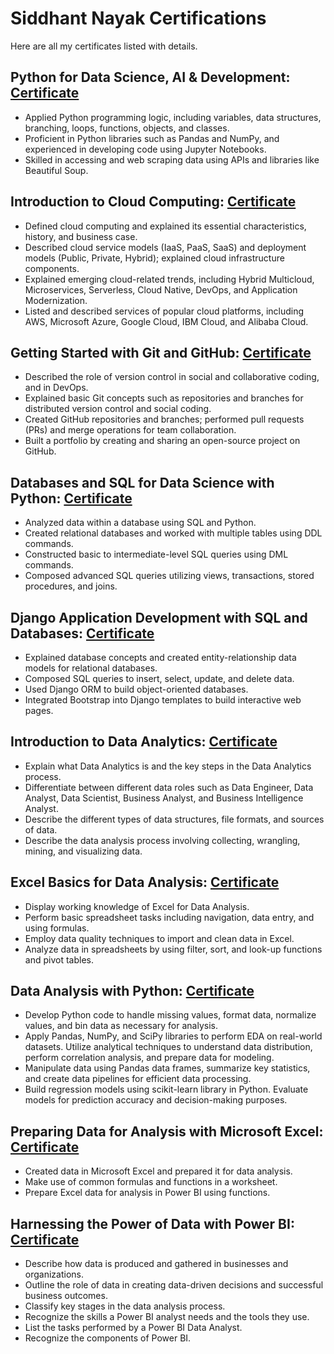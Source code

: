 # Siddhant Nayak Certifications
Here are all my certificates listed with details.

## Python for Data Science, AI & Development: [Certificate](https://www.coursera.org/account/accomplishments/certificate/HBGRTJ37J4HS)
* Applied Python programming logic, including variables, data structures, branching, loops, functions, objects, and classes.
* Proficient in Python libraries such as Pandas and NumPy, and experienced in developing code using Jupyter Notebooks.
* Skilled in accessing and web scraping data using APIs and libraries like Beautiful Soup.

## Introduction to Cloud Computing: [Certificate](https://www.coursera.org/account/accomplishments/certificate/GJQXST7A5DUA)
* Defined cloud computing and explained its essential characteristics, history, and business case.
* Described cloud service models (IaaS, PaaS, SaaS) and deployment models (Public, Private, Hybrid); explained cloud infrastructure components.
* Explained emerging cloud-related trends, including Hybrid Multicloud, Microservices, Serverless, Cloud Native, DevOps, and Application Modernization.
* Listed and described services of popular cloud platforms, including AWS, Microsoft Azure, Google Cloud, IBM Cloud, and Alibaba Cloud.

## Getting Started with Git and GitHub: [Certificate](https://www.coursera.org/account/accomplishments/certificate/59NVA4PSPPLB)
* Described the role of version control in social and collaborative coding, and in DevOps.
* Explained basic Git concepts such as repositories and branches for distributed version control and social coding.
* Created GitHub repositories and branches; performed pull requests (PRs) and merge operations for team collaboration.
* Built a portfolio by creating and sharing an open-source project on GitHub.

## Databases and SQL for Data Science with Python: [Certificate](https://www.coursera.org/account/accomplishments/certificate/G8NEWN66KGX4)
* Analyzed data within a database using SQL and Python.
* Created relational databases and worked with multiple tables using DDL commands.
* Constructed basic to intermediate-level SQL queries using DML commands.
* Composed advanced SQL queries utilizing views, transactions, stored procedures, and joins.

## Django Application Development with SQL and Databases: [Certificate](https://www.coursera.org/account/accomplishments/certificate/TTQKCD5ZZTWL)
* Explained database concepts and created entity-relationship data models for relational databases.
* Composed SQL queries to insert, select, update, and delete data.
* Used Django ORM to build object-oriented databases.
* Integrated Bootstrap into Django templates to build interactive web pages.

## Introduction to Data Analytics: [Certificate](https://www.coursera.org/account/accomplishments/certificate/JF3NSKRDRV3N)
* Explain what Data Analytics is and the key steps in the Data Analytics process.
* Differentiate between different data roles such as Data Engineer, Data Analyst, Data Scientist, Business Analyst, and Business Intelligence Analyst.
* Describe the different types of data structures, file formats, and sources of data.
* Describe the data analysis process involving collecting, wrangling, mining, and visualizing data.

## Excel Basics for Data Analysis: [Certificate](https://www.coursera.org/account/accomplishments/certificate/47ZTR3DVPEMY)
* Display working knowledge of Excel for Data Analysis.
* Perform basic spreadsheet tasks including navigation, data entry, and using formulas.
* Employ data quality techniques to import and clean data in Excel.
* Analyze data in spreadsheets by using filter, sort, and look-up functions and pivot tables.

## Data Analysis with Python: [Certificate](https://www.coursera.org/account/accomplishments/certificate/4KT7T6CCUWED)
* Develop Python code to handle missing values, format data, normalize values, and bin data as necessary for analysis.
* Apply Pandas, NumPy, and SciPy libraries to perform EDA on real-world datasets. Utilize analytical techniques to understand data distribution, perform correlation analysis, and prepare data for modeling.
* Manipulate data using Pandas data frames, summarize key statistics, and create data pipelines for efficient data processing.
* Build regression models using scikit-learn library in Python. Evaluate models for prediction accuracy and decision-making purposes.

## Preparing Data for Analysis with Microsoft Excel: [Certificate](https://www.coursera.org/account/accomplishments/certificate/C8ZNNQUP2WJ4)
* Created data in Microsoft Excel and prepared it for data analysis.
* Make use of common formulas and functions in a worksheet.
* Prepare Excel data for analysis in Power BI using functions.

## Harnessing the Power of Data with Power BI: [Certificate](https://www.coursera.org/account/accomplishments/certificate/CX3LM9IRD0OP)
* Describe how data is produced and gathered in businesses and organizations.  
*	Outline the role of data in creating data-driven decisions and successful business outcomes.  
*	Classify key stages in the data analysis process.  
*	Recognize the skills a Power BI analyst needs and the tools they use.  
*	List the tasks performed by a Power BI Data Analyst.  
*	Recognize the components of Power BI.  

































